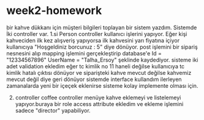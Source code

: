 # week2-homework
bir kahve dükkanı için müşteri bilgileri toplayan bir sistem yazdım. 
Sistemde İki controller var.
1.si Person controller kullanıcı işlerini  yapıyor.
Eğer kişi kahveciden ilk kez alışveriş yapıyorsa ilk kahvesini yarı fiyatına içiyor kullanıcıya "Hoşgeldiniz borcunuz : 5" diye dönüyor.
post işlemini bir sipariş nesnesini alıp mapping işlemini gerçekleştirip database'e Id = "12334567896" UserName = "Talha_Ersoy" şeklinde kaydediyor.
sisteme iki adet validation ekledim eğer tc kimlik no 11 haneli değilse kullanıcıya  tc kimlik hatalı çıktısı dönüyor ve siparişteki kahve mevcut değilse kahvemiz mevcut değil diye geri dönüyor
sistemde  interface kullandım ilerleyen zamanalarda yeni bir içeçek eklenirse sisteme kolay implemente olması için.


2. controller coffee controller menüye kahve eklemeyi ve listelemeyi yapıyor.buraya bir role access attribute ekledim ve ekleme işlemini sadece "director" yapabiliyor.



